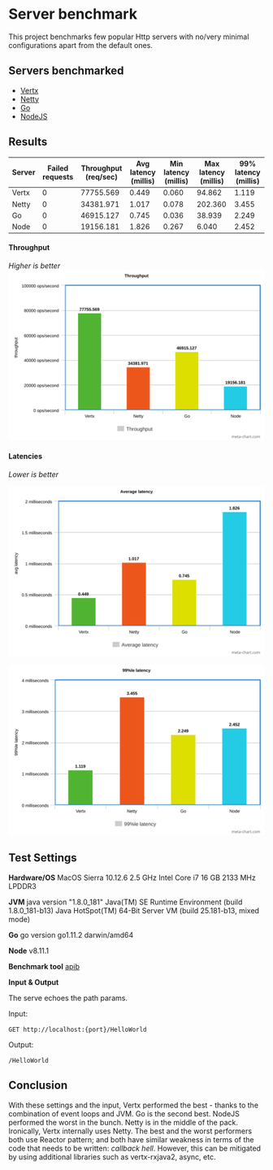 # Server benchmark

This project benchmarks few popular Http servers with no/very minimal configurations apart from the default ones.

## Servers benchmarked

- [Vertx](https://vertx.io/)
- [Netty](https://netty.io/wiki/user-guide-for-4.x.html)
- [Go](https://golang.org/doc/articles/wiki/#tmp_4)
- [NodeJS](https://nodejs.org/api/http.html)

## Results

| Server | Failed requests | Throughput (req/sec) | Avg latency (millis) | Min latency (millis) | Max latency (millis) | 99% latency (millis) |
| ------ | --------------- | -------------------- | -------------------- | -------------------- | -------------------- | -------------------- |
| Vertx  | 0               | 77755.569            | 0.449                | 0.060                | 94.862               | 1.119                |
| Netty  | 0               | 34381.971            | 1.017                | 0.078                | 202.360              | 3.455                |
| Go     | 0               | 46915.127            | 0.745                | 0.036                | 38.939               | 2.249                |
| Node   | 0               | 19156.181            | 1.826                | 0.267                | 6.040                | 2.452                |


#### Throughput

_Higher is better_
![Througput](tps.svg)

#### Latencies

_Lower is better_

![Avg latency](avg-latency.svg)


![99%l3 latency](99-latency.svg)


## Test Settings

**Hardware/OS** MacOS Sierra 10.12.6 2.5 GHz Intel Core i7 16 GB 2133 MHz LPDDR3

**JVM** java version "1.8.0_181" Java(TM) SE Runtime Environment (build 1.8.0_181-b13) Java HotSpot(TM) 64-Bit Server VM (build 25.181-b13, mixed mode)

**Go** go version go1.11.2 darwin/amd64

**Node** v8.11.1

**Benchmark tool** [apib](https://github.com/apigee/apib)

**Input & Output**

The serve echoes the path params.

Input: 
```http
GET http://localhost:{port}/HelloWorld
```

Output:
```http
/HelloWorld
```

## Conclusion

With these settings and the input, Vertx performed the best - thanks to the combination of event loops and JVM. Go is the second best. NodeJS performed the worst in the bunch. Netty is in the middle of the pack. Ironically, Vertx internally uses Netty.
The best and the worst performers both use Reactor pattern; and both have similar weakness in terms of the code that needs to be written: _callback hell_. However, this can be mitigated by using additional libraries such as vertx-rxjava2, async, etc. 
